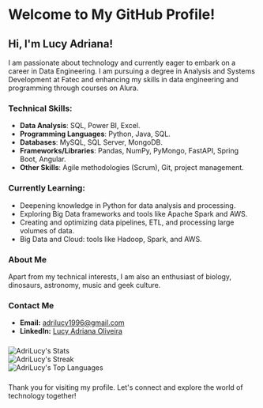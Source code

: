 # Welcome to My GitHub Profile!

## Hi, I'm Lucy Adriana!

I am passionate about technology and currently eager to embark on a career in Data Engineering. I am pursuing a degree in Analysis and Systems Development at Fatec and enhancing my skills in data engineering and programming through courses on Alura.

### Technical Skills:

- **Data Analysis**: SQL, Power BI, Excel.
- **Programming Languages**: Python, Java, SQL.
- **Databases**: MySQL, SQL Server, MongoDB.
- **Frameworks/Libraries**: Pandas, NumPy, PyMongo, FastAPI, Spring Boot, Angular.
- **Other Skills**: Agile methodologies (Scrum), Git, project management.

### Currently Learning:

- Deepening knowledge in Python for data analysis and processing.
- Exploring Big Data frameworks and tools like Apache Spark and AWS.
- Creating and optimizing data pipelines, ETL, and processing large volumes of data.
- Big Data and Cloud: tools like Hadoop, Spark, and AWS.

### About Me

Apart from my technical interests, I am also an enthusiast of biology, dinosaurs, astronomy, music and geek culture.

### Contact Me

- **Email:** adrilucy1996@gmail.com
- **LinkedIn:** [Lucy Adriana Oliveira](https://www.linkedin.com/in/lucy-adriana-oliveira-25b6b6158)

###
![AdriLucy's Stats](https://github-readme-stats.vercel.app/api?username=AdriLucy&theme=gotham&show_icons=true&hide_border=true&count_private=true)</br>
![AdriLucy's Streak](https://github-readme-streak-stats.herokuapp.com/?user=AdriLucy&theme=gotham&hide_border=true)</br>
![AdriLucy's Top Languages](https://github-readme-stats.vercel.app/api/top-langs/?username=AdriLucy&theme=gotham&show_icons=true&hide_border=true&layout=compact)</br>
<!--[![Lucy-Adriana](https://github-readme-stats.vercel.app/api?username=AdriLucy&theme=gotham)](https://github.com/anuraghazra/github-readme-stats)
[![Lucy-Adriana](https://github-readme-stats.vercel.app/api/top-langs/?username=AdriLucy&hide=html&layout=compact&theme=gotham)](https://github.com/anuraghazra/github-readme-stats)-->

###

Thank you for visiting my profile. Let's connect and explore the world of technology together!

<!---
AdriLucy/AdriLucy is a ✨ special ✨ repository because its `README.md` (this file) appears on your GitHub profile.
You can click the Preview link to take a look at your changes.
--->
